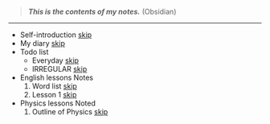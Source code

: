 >***This is the contents of my notes.*** (Obsidian)
---
- Self-introduction [skip](./articles/Self-introduction.md)
- My diary [skip](./articles/DAIRY.md)
- Todo list
    - Everyday [skip](./articles/TODOLIST-everyday.md)
    - IRREGULAR [skip](./articles/TODOLIST.md)
- English lessons Notes
    1. Word list [skip](./articles/WordsList.md)
    2. Lesson 1 [skip](./articles/English-Lesson-1.md)
- Physics lessons Noted
    1. Outline of Physics [skip](./articles/PhysicsOutline.md)
